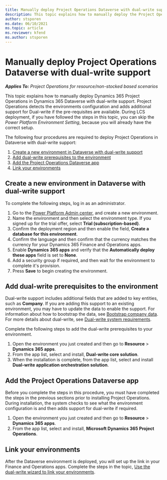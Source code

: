 ```yaml
---
title: Manually deploy Project Operations Dataverse with dual-write support 
description: This topic explains how to manually deploy the Project Operations Dataverse app with dual-write support.
author: stsporen
ms.date: 06/10/2021
ms.topic: article
ms.reviewer: kfend 
ms.author: stsporen
---
```

# Manually deploy Project Operations Dataverse with dual-write support

_**Applies To:** Project Operations for resource/non-stocked based scenarios_

This topic explains how to manually deploy Dynamics 365 Project Operations in Dynamics 365 Dataverse with dual-write support. Project Operations detects the environments configuration and adds additional support for Dual-write if the pre-requisites are available.
During LCS deployment, if you have followed the steps in this topic, you can skip the *Power Platform Environment Setting*, because you will already have the correct setup.

The following four procedures are required to deploy Project Operations in Dataverse with dual-write support:

  1. [Create a new environment in Dataverse with dual-write support](#create)
  2. [Add dual-write prerequisites to the environment](#prerequisites)
  3. [Add the Project Operations Dataverse app](#dataverse)
  4. [Link your environments](#link)

## <a name="create">Create a new environment in Dataverse with dual-write support</a>
To complete the following steps, log in as an administrator.
1.	Go to the [Power Platform Admin center](https://admin.powerplatform.com), and create a new environment.
2.	Name the environment and then select the environment type. If you signed up for the trial offer, select **Trial (subscription-based)**.
4.	Confirm the deployment region and then enable the field, **Create a database for this environment**. 
6.	Confirm the language and then confirm that the currency matches the currency for your Dynamics 365 Finance and Operations apps.
8.	Enable **Dynamics 365 apps** and verify that the **Automatically deploy these apps** field is set to **None**.
10.	Add a security group if required, and then wait for the environment to complete it's provision.
11.	Press **Save** to begin creating the environment.


## <a name="prerequisites">Add dual-write prerequisites to the environment</a>
Dual-write support includes additional fields that are added to key entities, such as **Company**. If you are adding this support to an existing environment, you may have to update the data to enable the support. For information about how to bootstrap the data, see [Bootstrap company data](/dynamics365/fin-ops-core/dev-itpro/data-entities/dual-write/bootstrap-company-data). For more details about dual-write, see [Dual-write system requirements](/dynamics365/fin-ops-core/dev-itpro/data-entities/dual-write/dual-write-system-req). 

Complete the following steps to add the dual-write prerequisites to your environment. 

1.	Open the environment you just created and then go to **Resource** > **Dynamics 365 apps**.
2.	From the app list, select and install, **Dual-write core solution**.
3.	When the installation is complete, from the app list, select and install **Dual-write application orchestration solution**.

## <a name="dataverse">Add the Project Operations Dataverse app</a>
Before you complete the steps in this procedure, you must have completed the steps in the previous sections prior to installing Project Operations. During installation, the system checks to see what the environment configuration is and then adds support for dual-write if required.

1. Open the environment you just created and then go to **Resource** > **Dynamics 365 apps**.
2. From the app list, select and install, **Microsoft Dynamics 365 Project Operations**.

## <a name="link">Link your environments</a>
After the Dataverse environment is deployed, you will set up the link in your Finance and Operations apps. Complete the steps in the topic, [Use the dual-write wizard to link your environments](/dynamics365/fin-ops-core/dev-itpro/data-entities/dual-write/link-your-environment).

